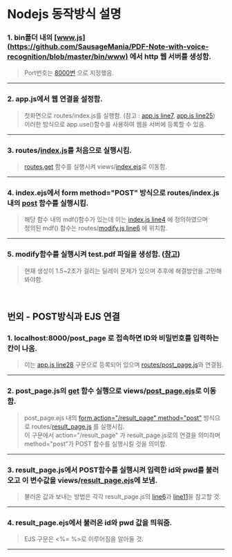 # Nodejs 동작방식 설명  
### 1. bin폴더 내의 [www.js](https://github.com/SausageMania/PDF-Note-with-voice-recognition/blob/master/bin/www) 에서 http 웹 서버를 생성함.
>Port번호는 [8000번](https://github.com/SausageMania/PDF-Note-with-voice-recognition/blob/master/bin/www#L15) 으로 지정했음.
-------    
### 2. app.js에서 웹 연결을 설정함.
>첫화면으로 routes/index.js를 실행함. 
(참고 : [app.js line7](https://github.com/SausageMania/PDF-Note-with-voice-recognition/blob/master/app.js#L7), [app.js line25](https://github.com/SausageMania/PDF-Note-with-voice-recognition/blob/master/app.js#L25))  
이러한 방식으로 app.use()함수를 사용하여 웹을 서버에 등록할 수 있음.
-------   
### 3. routes/[index.js](https://github.com/SausageMania/PDF-Note-with-voice-recognition/blob/master/routes/index.js)를 처음으로 실행시킴.
>[routes.get](https://github.com/SausageMania/PDF-Note-with-voice-recognition/blob/master/routes/index.js#L7) 함수를 실행시켜 views/[index.ejs](https://github.com/SausageMania/PDF-Note-with-voice-recognition/blob/master/views/index.ejs)로 이동함.
-------   
### 4. index.ejs에서 form method="POST" 방식으로 routes/index.js 내의 [post](https://github.com/SausageMania/PDF-Note-with-voice-recognition/blob/master/routes/index.js#L11) 함수를 실행시킴.
> 해당 함수 내의 mdf()함수가 있는데 이는 [index.js line4](https://github.com/SausageMania/PDF-Note-with-voice-recognition/blob/master/routes/index.js#L4) 에 정의하였으며  
정의된 mdf() 함수는 routes/[modify.js line6](https://github.com/SausageMania/PDF-Note-with-voice-recognition/blob/master/routes/modify.js#L6) 에 위치함.
------- 
### 5. modify함수를 실행시켜 test.pdf 파일을 생성함. ([참고](https://github.com/SausageMania/PDF-Note-with-voice-recognition/blob/master/routes/modify.js#L31))
>현재 생성이 1.5~2초가 걸리는 딜레이 문제가 있으며 추후에 해결방안을 고민해봐야함.
<br/>

## 번외 - POST방식과 EJS 연결
### 1. localhost:8000/post_page 로 접속하면 ID와 비밀번호를 입력하는 칸이 나옴.
>이는 [app.js line28](https://github.com/SausageMania/PDF-Note-with-voice-recognition/blob/master/app.js#L28) 구문으로 등록되어 있으며 [routes/post_page.js](https://github.com/SausageMania/PDF-Note-with-voice-recognition/blob/master/routes/post_page.js)와 연결됨.  
------- 
### 2. post_page.js의 [get](https://github.com/SausageMania/PDF-Note-with-voice-recognition/blob/master/routes/post_page.js#L5) 함수 실행으로 views/[post_page.ejs](https://github.com/SausageMania/PDF-Note-with-voice-recognition/blob/master/views/post_page.ejs)로 이동함.
>post_page.ejs 내의 [form action="/result_page" method="post"](https://github.com/SausageMania/PDF-Note-with-voice-recognition/blob/master/views/post_page.ejs#L13) 방식으로 routes/[result_page.js](https://github.com/SausageMania/PDF-Note-with-voice-recognition/blob/master/routes/result_page.js) 를 실행시킴.  
이 구문에서 action="/result_page" 가 result_page.js로의 연결을 의미하며  
method="post"가 POST 함수를 실행시킬 것을 의미함.
------- 
### 3. result_page.js에서 POST함수를 실행시켜 입력한 id와 pwd를 불러오고 이 변수값을 views/[result_page.ejs](https://github.com/SausageMania/PDF-Note-with-voice-recognition/blob/master/views/result_page.ejs)에 보냄.
>불러온 값과 보내는 방법은 각각 result_page.js의 [line6](https://github.com/SausageMania/PDF-Note-with-voice-recognition/blob/master/routes/result_page.js#L6)과 [line11](https://github.com/SausageMania/PDF-Note-with-voice-recognition/blob/master/routes/result_page.js#L11)을 참고할 것.
------- 
### 4. result_page.ejs에서 불러온 id와 pwd 값을 띄워줌.
>EJS 구문은 <%= %>로 이루어짐을 알아둘 것.
------- 
